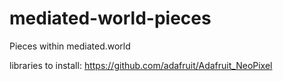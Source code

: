 # mediated-world-pieces
Pieces within mediated.world

libraries to install:
https://github.com/adafruit/Adafruit_NeoPixel
